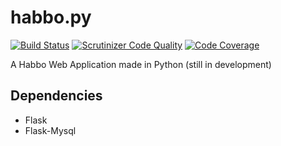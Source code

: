 # habbo.py
[![Build Status](https://scrutinizer-ci.com/g/PoliticallyCorrect/habbopy/badges/build.png?b=master)](https://scrutinizer-ci.com/g/KuntaProject/ORMLight/build-status/master) [![Scrutinizer Code Quality](https://scrutinizer-ci.com/g/PoliticallyCorrect/habbopy/badges/quality-score.png?b=master)](https://scrutinizer-ci.com/g/KuntaProject/ORMLight/?branch=master) [![Code Coverage](https://scrutinizer-ci.com/g/PoliticallyCorrect/habbopy/badges/coverage.png?b=master)](https://scrutinizer-ci.com/g/KuntaProject/ORMLight/?branch=master)

A Habbo Web Application made in Python (still in development)

Dependencies
-----
* Flask 
* Flask-Mysql

